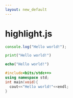 ```yaml
---
layout: new_default
---
```


# highlight.js

```js
console.log("Hello world!");
```

```py
print("Hello world!")
```

```php
echo("Hello world!")
```

```cpp
#include<bits/stdc++>
using namespace std;
int main(void){
  cout<<"Hello world!"<<endl;
}
```
